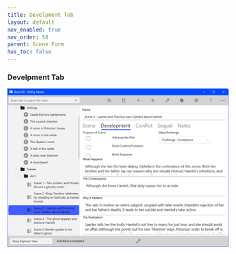 ```yaml
---
title: Develpment Tab
layout: default
nav_enabled: true
nav_order: 58
parent: Scene Form
has_toc: false
---
```

### Develpment Tab

![](../media/Scene-Development-Tab.png)
